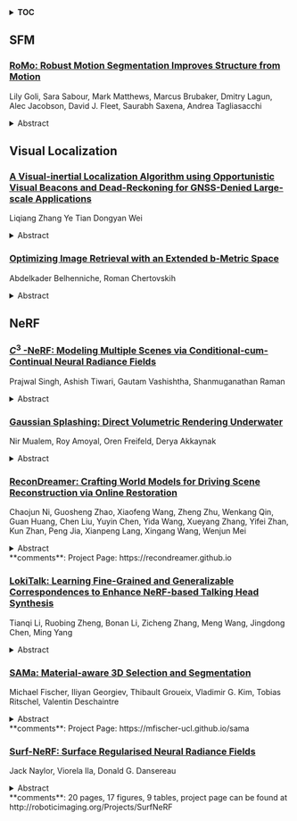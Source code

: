 <details>
  <summary><b>TOC</b></summary>
  <ol>
    <li><a href=#sfm>SFM</a></li>
      <ul>
        <li><a href=#RoMo:-Robust-Motion-Segmentation-Improves-Structure-from-Motion>RoMo: Robust Motion Segmentation Improves Structure from Motion</a></li>
      </ul>
    </li>
    <li><a href=#visual-localization>Visual Localization</a></li>
      <ul>
        <li><a href=#A-Visual-inertial-Localization-Algorithm-using-Opportunistic-Visual-Beacons-and-Dead-Reckoning-for-GNSS-Denied-Large-scale-Applications>A Visual-inertial Localization Algorithm using Opportunistic Visual Beacons and Dead-Reckoning for GNSS-Denied Large-scale Applications</a></li>
        <li><a href=#Optimizing-Image-Retrieval-with-an-Extended-b-Metric-Space>Optimizing Image Retrieval with an Extended b-Metric Space</a></li>
      </ul>
    </li>
    <li><a href=#nerf>NeRF</a></li>
      <ul>
        <li><a href=#$C^{3}$-NeRF:-Modeling-Multiple-Scenes-via-Conditional-cum-Continual-Neural-Radiance-Fields>$C^{3}$-NeRF: Modeling Multiple Scenes via Conditional-cum-Continual Neural Radiance Fields</a></li>
        <li><a href=#Gaussian-Splashing:-Direct-Volumetric-Rendering-Underwater>Gaussian Splashing: Direct Volumetric Rendering Underwater</a></li>
        <li><a href=#ReconDreamer:-Crafting-World-Models-for-Driving-Scene-Reconstruction-via-Online-Restoration>ReconDreamer: Crafting World Models for Driving Scene Reconstruction via Online Restoration</a></li>
        <li><a href=#LokiTalk:-Learning-Fine-Grained-and-Generalizable-Correspondences-to-Enhance-NeRF-based-Talking-Head-Synthesis>LokiTalk: Learning Fine-Grained and Generalizable Correspondences to Enhance NeRF-based Talking Head Synthesis</a></li>
        <li><a href=#SAMa:-Material-aware-3D-Selection-and-Segmentation>SAMa: Material-aware 3D Selection and Segmentation</a></li>
        <li><a href=#Surf-NeRF:-Surface-Regularised-Neural-Radiance-Fields>Surf-NeRF: Surface Regularised Neural Radiance Fields</a></li>
      </ul>
    </li>
  </ol>
</details>

## SFM  

### [RoMo: Robust Motion Segmentation Improves Structure from Motion](http://arxiv.org/abs/2411.18650)  
Lily Goli, Sara Sabour, Mark Matthews, Marcus Brubaker, Dmitry Lagun, Alec Jacobson, David J. Fleet, Saurabh Saxena, Andrea Tagliasacchi  
<details>  
  <summary>Abstract</summary>  
  <ol>  
    There has been extensive progress in the reconstruction and generation of 4D scenes from monocular casually-captured video. While these tasks rely heavily on known camera poses, the problem of finding such poses using structure-from-motion (SfM) often depends on robustly separating static from dynamic parts of a video. The lack of a robust solution to this problem limits the performance of SfM camera-calibration pipelines. We propose a novel approach to video-based motion segmentation to identify the components of a scene that are moving w.r.t. a fixed world frame. Our simple but effective iterative method, RoMo, combines optical flow and epipolar cues with a pre-trained video segmentation model. It outperforms unsupervised baselines for motion segmentation as well as supervised baselines trained from synthetic data. More importantly, the combination of an off-the-shelf SfM pipeline with our segmentation masks establishes a new state-of-the-art on camera calibration for scenes with dynamic content, outperforming existing methods by a substantial margin.  
  </ol>  
</details>  
  
  



## Visual Localization  

### [A Visual-inertial Localization Algorithm using Opportunistic Visual Beacons and Dead-Reckoning for GNSS-Denied Large-scale Applications](http://arxiv.org/abs/2411.19845)  
Liqiang Zhang Ye Tian Dongyan Wei  
<details>  
  <summary>Abstract</summary>  
  <ol>  
    With the development of smart cities, the demand for continuous pedestrian navigation in large-scale urban environments has significantly increased. While global navigation satellite systems (GNSS) provide low-cost and reliable positioning services, they are often hindered in complex urban canyon environments. Thus, exploring opportunistic signals for positioning in urban areas has become a key solution. Augmented reality (AR) allows pedestrians to acquire real-time visual information. Accordingly, we propose a low-cost visual-inertial positioning solution. This method comprises a lightweight multi-scale group convolution (MSGC)-based visual place recognition (VPR) neural network, a pedestrian dead reckoning (PDR) algorithm, and a visual/inertial fusion approach based on a Kalman filter with gross error suppression. The VPR serves as a conditional observation to the Kalman filter, effectively correcting the errors accumulated through the PDR method. This enables the entire algorithm to ensure the reliability of long-term positioning in GNSS-denied areas. Extensive experimental results demonstrate that our method maintains stable positioning during large-scale movements. Compared to the lightweight MobileNetV3-based VPR method, our proposed VPR solution improves Recall@1 by at least 3\% on two public datasets while reducing the number of parameters by 63.37\%. It also achieves performance that is comparable to the VGG16-based method. The VPR-PDR algorithm improves localization accuracy by more than 40\% compared to the original PDR.  
  </ol>  
</details>  
  
### [Optimizing Image Retrieval with an Extended b-Metric Space](http://arxiv.org/abs/2411.18800)  
Abdelkader Belhenniche, Roman Chertovskih  
<details>  
  <summary>Abstract</summary>  
  <ol>  
    This article provides a new approach on how to enhance data storage and retrieval in the Query By Image Content Systems (QBIC) by introducing the ${\rm NEM}_{\sigma}$ distance measure, satisfying the relaxed triangle inequality. By leveraging the concept of extended $b$-metric spaces, we address complex distance relationships, thereby improving the accuracy and efficiency of image database management. The use of ${\rm NEM}_{\sigma}$ facilitates better scalability and accuracy in large-scale image retrieval systems, optimizing both the storage and retrieval processes. The proposed method represents a significant advancement over traditional distance measures, offering enhanced flexibility and precision in the context of image content-based querying. Additionally, we take inspiration from ice flow models using ${\rm NEM}_{\sigma}$ and ${\rm NEM}_r$ , adding dynamic and location-based factors to better capture details in images.  
  </ol>  
</details>  
  
  



## NeRF  

### [ $C^{3}$ -NeRF: Modeling Multiple Scenes via Conditional-cum-Continual Neural Radiance Fields](http://arxiv.org/abs/2411.19903)  
Prajwal Singh, Ashish Tiwari, Gautam Vashishtha, Shanmuganathan Raman  
<details>  
  <summary>Abstract</summary>  
  <ol>  
    Neural radiance fields (NeRF) have exhibited highly photorealistic rendering of novel views through per-scene optimization over a single 3D scene. With the growing popularity of NeRF and its variants, they have become ubiquitous and have been identified as efficient 3D resources. However, they are still far from being scalable since a separate model needs to be stored for each scene, and the training time increases linearly with every newly added scene. Surprisingly, the idea of encoding multiple 3D scenes into a single NeRF model is heavily under-explored. In this work, we propose a novel conditional-cum-continual framework, called $C^{3}$-NeRF, to accommodate multiple scenes into the parameters of a single neural radiance field. Unlike conventional approaches that leverage feature extractors and pre-trained priors for scene conditioning, we use simple pseudo-scene labels to model multiple scenes in NeRF. Interestingly, we observe the framework is also inherently continual (via generative replay) with minimal, if not no, forgetting of the previously learned scenes. Consequently, the proposed framework adapts to multiple new scenes without necessarily accessing the old data. Through extensive qualitative and quantitative evaluation using synthetic and real datasets, we demonstrate the inherent capacity of the NeRF model to accommodate multiple scenes with high-quality novel-view renderings without adding additional parameters. We provide implementation details and dynamic visualizations of our results in the supplementary file.  
  </ol>  
</details>  
  
### [Gaussian Splashing: Direct Volumetric Rendering Underwater](http://arxiv.org/abs/2411.19588)  
Nir Mualem, Roy Amoyal, Oren Freifeld, Derya Akkaynak  
<details>  
  <summary>Abstract</summary>  
  <ol>  
    In underwater images, most useful features are occluded by water. The extent of the occlusion depends on imaging geometry and can vary even across a sequence of burst images. As a result, 3D reconstruction methods robust on in-air scenes, like Neural Radiance Field methods (NeRFs) or 3D Gaussian Splatting (3DGS), fail on underwater scenes. While a recent underwater adaptation of NeRFs achieved state-of-the-art results, it is impractically slow: reconstruction takes hours and its rendering rate, in frames per second (FPS), is less than 1. Here, we present a new method that takes only a few minutes for reconstruction and renders novel underwater scenes at 140 FPS. Named Gaussian Splashing, our method unifies the strengths and speed of 3DGS with an image formation model for capturing scattering, introducing innovations in the rendering and depth estimation procedures and in the 3DGS loss function. Despite the complexities of underwater adaptation, our method produces images at unparalleled speeds with superior details. Moreover, it reveals distant scene details with far greater clarity than other methods, dramatically improving reconstructed and rendered images. We demonstrate results on existing datasets and a new dataset we have collected.   Additional visual results are available at: https://bgu-cs-vil.github.io/gaussiansplashingUW.github.io/ .  
  </ol>  
</details>  
  
### [ReconDreamer: Crafting World Models for Driving Scene Reconstruction via Online Restoration](http://arxiv.org/abs/2411.19548)  
Chaojun Ni, Guosheng Zhao, Xiaofeng Wang, Zheng Zhu, Wenkang Qin, Guan Huang, Chen Liu, Yuyin Chen, Yida Wang, Xueyang Zhang, Yifei Zhan, Kun Zhan, Peng Jia, Xianpeng Lang, Xingang Wang, Wenjun Mei  
<details>  
  <summary>Abstract</summary>  
  <ol>  
    Closed-loop simulation is crucial for end-to-end autonomous driving. Existing sensor simulation methods (e.g., NeRF and 3DGS) reconstruct driving scenes based on conditions that closely mirror training data distributions. However, these methods struggle with rendering novel trajectories, such as lane changes. Recent works have demonstrated that integrating world model knowledge alleviates these issues. Despite their efficiency, these approaches still encounter difficulties in the accurate representation of more complex maneuvers, with multi-lane shifts being a notable example. Therefore, we introduce ReconDreamer, which enhances driving scene reconstruction through incremental integration of world model knowledge. Specifically, DriveRestorer is proposed to mitigate artifacts via online restoration. This is complemented by a progressive data update strategy designed to ensure high-quality rendering for more complex maneuvers. To the best of our knowledge, ReconDreamer is the first method to effectively render in large maneuvers. Experimental results demonstrate that ReconDreamer outperforms Street Gaussians in the NTA-IoU, NTL-IoU, and FID, with relative improvements by 24.87%, 6.72%, and 29.97%. Furthermore, ReconDreamer surpasses DriveDreamer4D with PVG during large maneuver rendering, as verified by a relative improvement of 195.87% in the NTA-IoU metric and a comprehensive user study.  
  </ol>  
</details>  
**comments**: Project Page: https://recondreamer.github.io  
  
### [LokiTalk: Learning Fine-Grained and Generalizable Correspondences to Enhance NeRF-based Talking Head Synthesis](http://arxiv.org/abs/2411.19525)  
Tianqi Li, Ruobing Zheng, Bonan Li, Zicheng Zhang, Meng Wang, Jingdong Chen, Ming Yang  
<details>  
  <summary>Abstract</summary>  
  <ol>  
    Despite significant progress in talking head synthesis since the introduction of Neural Radiance Fields (NeRF), visual artifacts and high training costs persist as major obstacles to large-scale commercial adoption. We propose that identifying and establishing fine-grained and generalizable correspondences between driving signals and generated results can simultaneously resolve both problems. Here we present LokiTalk, a novel framework designed to enhance NeRF-based talking heads with lifelike facial dynamics and improved training efficiency. To achieve fine-grained correspondences, we introduce Region-Specific Deformation Fields, which decompose the overall portrait motion into lip movements, eye blinking, head pose, and torso movements. By hierarchically modeling the driving signals and their associated regions through two cascaded deformation fields, we significantly improve dynamic accuracy and minimize synthetic artifacts. Furthermore, we propose ID-Aware Knowledge Transfer, a plug-and-play module that learns generalizable dynamic and static correspondences from multi-identity videos, while simultaneously extracting ID-specific dynamic and static features to refine the depiction of individual characters. Comprehensive evaluations demonstrate that LokiTalk delivers superior high-fidelity results and training efficiency compared to previous methods. The code will be released upon acceptance.  
  </ol>  
</details>  
  
### [SAMa: Material-aware 3D Selection and Segmentation](http://arxiv.org/abs/2411.19322)  
Michael Fischer, Iliyan Georgiev, Thibault Groueix, Vladimir G. Kim, Tobias Ritschel, Valentin Deschaintre  
<details>  
  <summary>Abstract</summary>  
  <ol>  
    Decomposing 3D assets into material parts is a common task for artists and creators, yet remains a highly manual process. In this work, we introduce Select Any Material (SAMa), a material selection approach for various 3D representations. Building on the recently introduced SAM2 video selection model, we extend its capabilities to the material domain. We leverage the model's cross-view consistency to create a 3D-consistent intermediate material-similarity representation in the form of a point cloud from a sparse set of views. Nearest-neighbour lookups in this similarity cloud allow us to efficiently reconstruct accurate continuous selection masks over objects' surfaces that can be inspected from any view. Our method is multiview-consistent by design, alleviating the need for contrastive learning or feature-field pre-processing, and performs optimization-free selection in seconds. Our approach works on arbitrary 3D representations and outperforms several strong baselines in terms of selection accuracy and multiview consistency. It enables several compelling applications, such as replacing the diffuse-textured materials on a text-to-3D output, or selecting and editing materials on NeRFs and 3D-Gaussians.  
  </ol>  
</details>  
**comments**: Project Page: https://mfischer-ucl.github.io/sama  
  
### [Surf-NeRF: Surface Regularised Neural Radiance Fields](http://arxiv.org/abs/2411.18652)  
Jack Naylor, Viorela Ila, Donald G. Dansereau  
<details>  
  <summary>Abstract</summary>  
  <ol>  
    Neural Radiance Fields (NeRFs) provide a high fidelity, continuous scene representation that can realistically represent complex behaviour of light. Despite recent works like Ref-NeRF improving geometry through physics-inspired models, the ability for a NeRF to overcome shape-radiance ambiguity and converge to a representation consistent with real geometry remains limited. We demonstrate how curriculum learning of a surface light field model helps a NeRF converge towards a more geometrically accurate scene representation. We introduce four additional regularisation terms to impose geometric smoothness, consistency of normals and a separation of Lambertian and specular appearance at geometry in the scene, conforming to physical models. Our approach yields improvements of 14.4% to normals on positionally encoded NeRFs and 9.2% on grid-based models compared to current reflection-based NeRF variants. This includes a separated view-dependent appearance, conditioning a NeRF to have a geometric representation consistent with the captured scene. We demonstrate compatibility of our method with existing NeRF variants, as a key step in enabling radiance-based representations for geometry critical applications.  
  </ol>  
</details>  
**comments**: 20 pages, 17 figures, 9 tables, project page can be found at
  http://roboticimaging.org/Projects/SurfNeRF  
  
  



